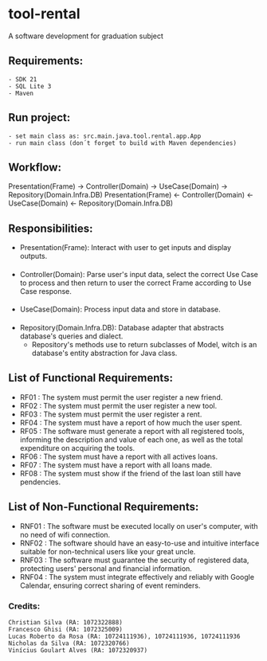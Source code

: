 # tool-rental
A software development for graduation subject


## Requirements:
```
- SDK 21
- SQL Lite 3
- Maven
```

## Run project:

```
- set main class as: src.main.java.tool.rental.app.App
- run main class (don´t forget to build with Maven dependencies)
```

## Workflow:
Presentation(Frame) -> Controller(Domain) -> UseCase(Domain) -> Repository(Domain.Infra.DB)
Presentation(Frame) <- Controller(Domain) <- UseCase(Domain) <- Repository(Domain.Infra.DB)

## Responsibilities:
- Presentation(Frame): Interact with user to get inputs and display outputs.
####
- Controller(Domain): Parse user's input data, select the correct Use Case to process and then 
return to user the correct Frame according to Use Case response.
####
- UseCase(Domain): Process input data and store in database.
####
- Repository(Domain.Infra.DB): Database adapter that abstracts database's queries and dialect.
  * Repository's methods use to return subclasses of Model, witch is an database's entity abstraction for Java class.
## List of Functional Requirements:
 - RF01 : The system must permit the user register a new friend.
 - RF02 : The system must permit the user register a new tool.
 - RF03 : The system must permit the user register a rent.
 - RF04 : The system must have a report of how much the user spent.
 - RF05 : The software must generate a report with all registered tools, informing the description
  and value of each one, as well as the total expenditure on acquiring the tools.
 - RF06 : The system must have a report with all actives loans.
 - RF07 : The system must have a report with all loans made.
 - RF08 : The system must show if the friend of the last loan still have pendencies.
## List of Non-Functional Requirements:
 - RNF01 : The software must be executed locally on user's computer, with no need of wifi connection.
 - RNF02 : The software should have an easy-to-use and intuitive interface suitable for non-technical 
users like your great uncle.
 - RNF03 : The software must guarantee the security of registered data, protecting users' personal
and financial information.
 - RNF04 : The system must integrate effectively and reliably with Google Calendar, 
ensuring correct sharing of event reminders.
### Credits: 
```
Christian Silva (RA: 1072322888)
Francesco Ghisi (RA: 1072325009)
Lucas Roberto da Rosa (RA: 10724111936), 10724111936, 10724111936
Nicholas da Silva (RA: 1072320766)
Vinícius Goulart Alves (RA: 1072320937)
```
